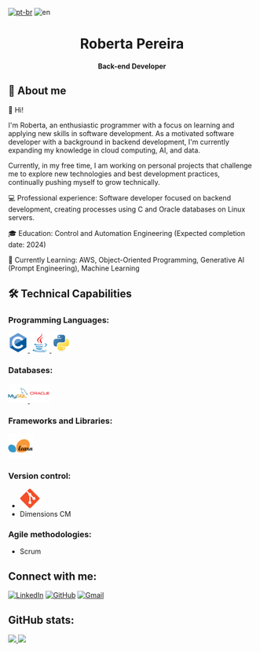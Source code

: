 [![pt-br](https://img.shields.io/badge/lang-pt--br-green?style=flat-square)](https://github.com/Roberta-Pereira/Roberta-Pereira//blob/master/README-pt-br.md)
![en](https://img.shields.io/badge/lang-en-red?style=flat-square)

<h1 align="center">Roberta Pereira</h1>
<h4 align="center">Back-end Developer</h3>

## 🚀 About me
👋 Hi! 

I'm Roberta, an enthusiastic programmer with a focus on learning and applying new skills in software development. As a motivated software developer with a background in backend development, I'm currently expanding my knowledge in cloud computing, AI, and data.

Currently, in my free time, I am working on personal projects that challenge me to explore new technologies and best development practices, continually pushing myself to grow technically. 

💻 Professional experience: Software developer focused on backend development, creating processes using C and Oracle databases on Linux servers.

🎓 Education: Control and Automation Engineering (Expected completion date: 2024)

🌱 Currently Learning: AWS, Object-Oriented Programming, Generative AI (Prompt Engineering), Machine Learning

## 🛠️ Technical Capabilities
### Programming Languages:
<a href="https://www.cprogramming.com/" target="_blank" rel="noreferrer"> <img src="https://raw.githubusercontent.com/devicons/devicon/master/icons/c/c-original.svg" alt="c" width="40" height="40"/> </a> 
<a href="https://www.java.com" target="_blank" rel="noreferrer"> <img src="https://raw.githubusercontent.com/devicons/devicon/master/icons/java/java-original.svg" alt="java" width="40" height="40"/> </a> 
<a href="https://www.python.org" target="_blank" rel="noreferrer"> <img src="https://raw.githubusercontent.com/devicons/devicon/master/icons/python/python-original.svg" alt="python" width="40" height="40"/> </a> 

### Databases: 
<a href="https://www.mysql.com/" target="_blank" rel="noreferrer"> 
<img src="https://raw.githubusercontent.com/devicons/devicon/master/icons/mysql/mysql-original-wordmark.svg" alt="mysql" width="40" height="40"/> </a> 
<a href="https://www.oracle.com/" target="_blank" rel="noreferrer"> 
<img src="https://raw.githubusercontent.com/devicons/devicon/master/icons/oracle/oracle-original.svg" alt="oracle" width="40" height="40"/> </a> 

### Frameworks and Libraries: 
<a href="https://scikit-learn.org/" target="_blank" rel="noreferrer"> <img src="https://raw.githubusercontent.com/devicons/devicon/master/icons/scikitlearn/scikitlearn-original.svg" alt="scikit_learn" width="50" height="50"/> </a>

### Version control: 
* <a href="https://git-scm.com/" target="_blank" rel="noreferrer"> <img src="https://raw.githubusercontent.com/devicons/devicon/master/icons/git/git-original.svg" alt="git" width="40" height="40"/> </a>
 * Dimensions CM

### Agile methodologies: 
* Scrum

## Connect with me:

[![LinkedIn](https://img.shields.io/badge/LinkedIn-0077B5?style=for-the-badge&logo=linkedin&logoColor=white)](https://linkedin.com/in/roberta-pereira-) 
[![GitHub](https://img.shields.io/badge/GitHub-000?style=for-the-badge&logo=github&logoColor=white)](https://github.com/roberta-pereira)
[![Gmail](https://img.shields.io/badge/Gmail-333333?style=for-the-badge&logo=gmail&logoColor=red)](mailto:robertap.940@gmail.com) 


## GitHub stats:
<a href="https://github.com/roberta-pereira" target="_blank" rel="noreferrer">
<img height="150em" src="https://github-readme-stats.vercel.app/api/top-langs/?username=roberta-pereira&layout=compact&langs_count=7&theme=dracula"/>
<img height="150em" src="https://github-readme-stats.vercel.app/api?username=roberta-pereira&show_icons=true&theme=dracula&include_all_commits=true&count_private=true"/> </a>
